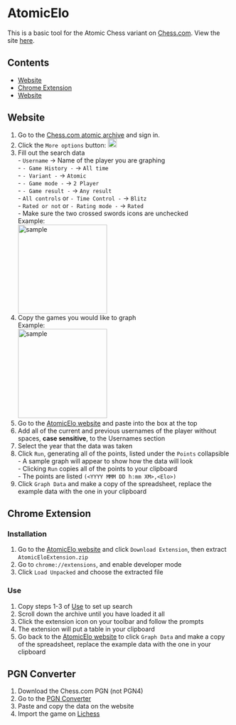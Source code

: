 # AtomicElo
This is a basic tool for the Atomic Chess variant on [Chess.com](https://Chess.com). View the site [here](https://camelpilot33.github.io/AtomicElo/).
## Contents
 - [Website](https://github.com/Camelpilot33/AtomicElo#website)
 - [Chrome Extension](https://github.com/Camelpilot33/AtomicElo#chrome-extension)
 - [Website](https://github.com/Camelpilot33/AtomicElo#website#pgn-converter)
## Website
<ol>
<li>Go to the <a href="https://www.chess.com/variants/atomic/archive">Chess.com atomic archive</a> and sign in.</li>
<li>Click the <code>More options</code> button: <img src="https://i.imgur.com/etKRiRJ.png" alt="sample" width="20px"></li>
<li>Fill out the search data</li>
	 - <code>Username</code> → Name of the player you are graphing<br>
	 - <code>- Game History -</code> → <code>All time</code><br>
	 - <code>- Variant -</code> → <code>Atomic</code><br>
	 - <code>- Game mode -</code> → <code>2 Player</code><br>
	 - <code>- Game result -</code> → <code>Any result</code><br>
	 - <code>All controls</code> or <code>- Time Control -</code> → <code>Blitz</code><br>
	 - <code>Rated or not</code> or <code>- Rating mode -</code> → <code>Rated</code><br>
	 - Make sure the two crossed swords icons are unchecked<br>
Example:<br>
<img src="https://i.imgur.com/9yPzaNx.png" alt="sample" width="200px">
<li>Copy the games you would like to graph<br>
Example:<br><img src="https://i.imgur.com/PxbIMdc.png" alt="sample" width="200px">
</li>
<li>Go to the <a href="https://camelpilot33.github.io/AtomicElo/">AtomicElo website</a> and paste into the box at the top</li>
<li>Add all of the current and previous usernames of the player without spaces, <b>case sensitive</b>, to the Usernames section</li>
<li>Select the year that the data was taken</li>
<li>Click <code>Run</code>, generating all of the points, listed under the <code>Points</code> collapsible</li>
	 - A sample graph will appear to show how the data will look<br>
	 - Clicking <code>Run</code> copies all of the points to your clipboard<br>
	 - The points are listed <code>(&lt;YYYY MMM DD h:mm XM&gt;,&lt;Elo&gt;)</code>
<li>Click <code>Graph Data</code> and make a copy of the spreadsheet, replace the example data with the one in your clipboard</li>
</ol>
<h2>Chrome Extension</h2>
<h3>Installation</h3>
<ol>
	<li>Go to the <a href="https://camelpilot33.github.io/AtomicElo/">AtomicElo website</a> and click <code>Download Extension</code>, then extract <code>AtomicEloExtension.zip</code></li>
	<li>Go to <code>chrome://extensions</code>, and enable developer mode</li>
	<li>Click <code>Load Unpacked</code> and choose the extracted file</li>
</ol>
<h3>Use</h3>
<ol>
	<li>Copy steps 1-3 of <a href="https://github.com/Camelpilot33/AtomicElo#use">Use</a> to set up search</li>
	<li>Scroll down the archive until you have loaded it all</li>
	<li>Click the extension icon on your toolbar and follow the prompts</li>
	<li>The extension will put a table in your clipboard</li>
	<li>Go back to the <a href="https://camelpilot33.github.io/AtomicElo/">AtomicElo website</a> to click <code>Graph Data</code> and make a copy of the spreadsheet, replace the example data with the one in your clipboard</li>
</ol>
<h2>PGN Converter</h2>
<ol>
	<li>Download the Chess.com PGN (not PGN4)</li>
	<li>Go to the <a href="https://camelpilot33.github.io/AtomicElo/PGNConverter/">PGN Converter</a></li>
	<li>Paste and copy the data on the website</li>
	<li>Import the game on <a href="https://lichess.org/paste">Lichess</a></li>
</ol>
